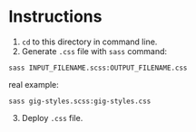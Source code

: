 # Instructions

1. `cd` to this directory in command line.
2. Generate `.css` file with `sass` command:

```
sass INPUT_FILENAME.scss:OUTPUT_FILENAME.css
```

real example:

```
sass gig-styles.scss:gig-styles.css
```

3. Deploy `.css` file.
